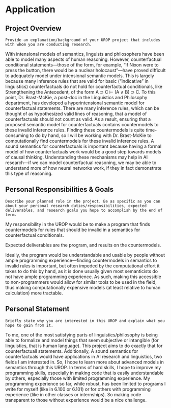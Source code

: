 # Application

## Project Overview

`Provide an explanation/background of your UROP project that includes with whom you are conducting research.`

With intensional models of semantics, linguists and philosophers have been able to model many aspects of human reasoning.
However, counterfactual conditional statements—those of the form, for example, “if Nixon were to press the button, there would be a nuclear holocaust”—have proved difficult to adequately model under intensional semantic models.
This is largely because many inference rules that are valid for basic (“indicative” in linguistics) counterfactuals do not hold for counterfactual conditionals, like Strengthening the Antecedent, of the form A ⊃ C ⊢ (A ∧ B) ⊃ C. 
To this point, Dr. Brast-McKie, a post-doc in the Linguistics and Philosophy department, has developed a hyperintensional semantic model for counterfactual statements.
There are many inference rules, which can be thought of as hypothesized valid lines of reasoning, that a model of counterfactuals should not count as valid.
As a result, ensuring that a proposed semantic model for counterfactuals contains countermodels to these invalid inference rules.
Finding these countermodels is quite time-consuming to do by hand, so I will be working with Dr. Brast-McKie to computationally find countermodels for these invalid inference rules. 
A sound semantics for counterfactuals is important because having a formal model of how counterfactuals work would be a good step towards models of causal thinking.
Understanding these mechanisms may help in AI research—if we can model counterfactual reasoning, we may be able to understand more of how neural networks work, if they in fact demonstrate this type of reasoning. 




## Personal Responsibilities & Goals

`Describe your planned role in the project. Be as specific as you can about your personal research duties/responsibilities, expected deliverables, and research goals you hope to accomplish by the end of term.`

My responsibility in the UROP would be to make a program that finds countermodels for rules that should be invalid in a semantics for counterfactual conditionals. 

Expected deliverables are the program, and results on the countermodels. 

Ideally, the program would be understandable and usable by people without ample programming experience—finding countermodels in semantics to invalid rules is important, but often impeded by the computational effort it takes to do this by hand, as it is done usually given most semanticists do not have ample programming experience.
As such, making this accessible to non-programmers would allow for similar tools to be used in the field, thus making computationally expensive models (at least relative to human calculation) more tractable. 




## Personal Statement

`Briefly state why you are interested in this UROP and explain what you hope to gain from it.`

To me, one of the most satisfying parts of linguistics/philosophy is being able to formalize and model things that seem subjective or intangible (for linguistics, that is human language).
This project aims to do exactly that for counterfactuall statements.
Additionally, A sound semantics for counterfactuals would have applications in AI research and linguistics, two fields I am interested in.
So, I hope to learn more about advanced models in semantics through this UROP. 
In terms of hard skills, I hope to improve my programming skills, especially in making code that is easily understandable by others, especially those with limited programming experience.
My programming experience so far, while robust, has been limited to programs I write for myself (like in 6.100 or 6.101) or for others with programming experience (like in other classes or internships).
So making code transparent to those without experience would be a nice challenge. 
 


